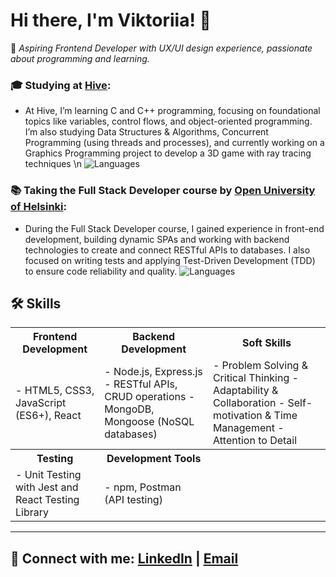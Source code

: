 # Hi there, I'm Viktoriia! 👋  
🌟 *Aspiring Frontend Developer with UX/UI design experience, passionate about programming and learning.*

### 🎓 Studying at [Hive](https://www.hive.fi/en/):
- At Hive, I’m learning C and C++ programming, focusing on foundational topics like variables, control flows, and object-oriented programming. I’m also studying Data Structures & Algorithms, Concurrent Programming (using threads and processes), and currently working on a Graphics Programming project to develop a 3D game with ray tracing techniques \n
![Languages](https://skillicons.dev/icons?i=c,cpp)

### 📚 Taking the **Full Stack Developer** course by [Open University of Helsinki](https://fullstackopen.com/):
- During the Full Stack Developer course, I gained experience in front-end development, building dynamic SPAs and working with backend technologies to create and connect RESTful APIs to databases. I also focused on writing tests and applying Test-Driven Development (TDD) to ensure code reliability and quality.
![Languages](https://skillicons.dev/icons?i=javascript)


## 🛠️ Skills

<table>
  <tr>
    <th>Frontend Development</th>
    <th>Backend Development</th>
    <th>Soft Skills</th>
  </tr>
  <tr>
    <td>
      - HTML5, CSS3, JavaScript (ES6+), React
    </td>
    <td>
      - Node.js, Express.js
      - RESTful APIs, CRUD operations
      - MongoDB, Mongoose (NoSQL databases)
    </td>
    <td>
      - Problem Solving & Critical Thinking
      - Adaptability & Collaboration
      - Self-motivation & Time Management
      - Attention to Detail
    </td>
  </tr>
  <tr>
    <th>Testing</th>
    <th>Development Tools</th>
    <th></th> <!-- Empty cell to keep the table balanced -->
  </tr>
  <tr>
    <td>
      - Unit Testing with Jest and React Testing Library
    </td>
    <td>
      - npm, Postman (API testing)
    </td>
    <td></td> <!-- Empty cell to keep the table balanced -->
  </tr>
</table>

---

## 🔗 Connect with me: [LinkedIn](https://www.linkedin.com/in/viktoriia-kuznetsova/) | [Email](mailto:victoria.cuzneczowa23@gmail.com) 
